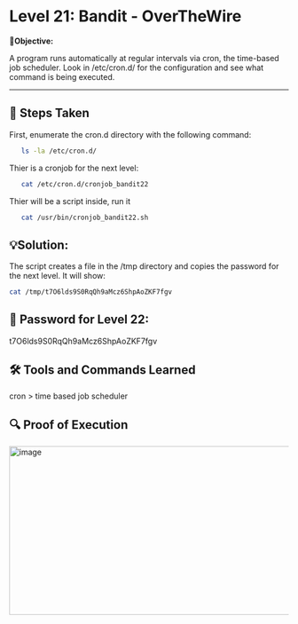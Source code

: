 # Level 21: Bandit - OverTheWire

**🎯Objective:**  

A program runs automatically at regular intervals via cron, the time-based job scheduler. Look in /etc/cron.d/ for the configuration and see what command is being executed.

---

## 📝 Steps Taken
First, enumerate the cron.d directory with the following command:
```bash
   ls -la /etc/cron.d/
```
Thier is a cronjob for the next level:
```bash
   cat /etc/cron.d/cronjob_bandit22
```
Thier will be a script inside, run it
```bash
   cat /usr/bin/cronjob_bandit22.sh
```

## 💡Solution:
The script creates a file in the /tmp directory and copies the password for the next level. It will show:

   ```bash
   cat /tmp/t7O6lds9S0RqQh9aMcz6ShpAoZKF7fgv
```

## 🔑 Password for Level 22:
t7O6lds9S0RqQh9aMcz6ShpAoZKF7fgv

## 🛠️ Tools and Commands Learned
cron > time based job scheduler

## 🔍 Proof of Execution
<img width="825" height="304" alt="image" src="https://github.com/user-attachments/assets/dc86f84f-039f-40af-b430-924ace28a2a8" />

